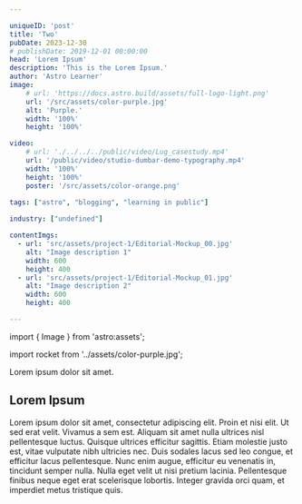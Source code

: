 ```yaml
---

uniqueID: 'post'
title: 'Two'
pubDate: 2023-12-30
# publishDate: 2019-12-01 00:00:00
head: 'Lorem Ipsum'
description: 'This is the Lorem Ipsum.'
author: 'Astro Learner'
image:
    # url: 'https://docs.astro.build/assets/full-logo-light.png'
    url: '/src/assets/color-purple.jpg'
    alt: 'Purple.'
    width: '100%'
    height: '100%'

video: 
    # url: './../../../public/video/Lug_casestudy.mp4'
    url: '/public/video/studio-dumbar-demo-typography.mp4'
    width: '100%'
    height: '100%'
    poster: '/src/assets/color-orange.png'
    
tags: ["astro", "blogging", "learning in public"]

industry: ["undefined"]

contentImgs:
  - url: 'src/assets/project-1/Editorial-Mockup_00.jpg'
    alt: "Image description 1"
    width: 600
    height: 400
  - url: 'src/assets/project-1/Editorial-Mockup_01.jpg'
    alt: "Image description 2"
    width: 600
    height: 400

---
```


import { Image } from 'astro:assets';

import rocket from '../assets/color-purple.jpg';

Lorem ipsum dolor sit amet.

## Lorem Ipsum

Lorem ipsum dolor sit amet, consectetur adipiscing elit. Proin et nisi elit. Ut sed erat velit. Vivamus a sem est. Aliquam sit amet nulla ultrices nisl pellentesque luctus. Quisque ultrices efficitur sagittis. Etiam molestie justo est, vitae vulputate nibh ultricies nec. Duis sodales lacus sed leo congue, et efficitur lacus pellentesque. Nunc enim augue, efficitur eu venenatis in, tincidunt semper nulla. Nulla eget velit ut nisi pretium lacinia. Pellentesque finibus neque eget erat scelerisque lobortis. Integer gravida orci quam, et imperdiet metus tristique quis.

